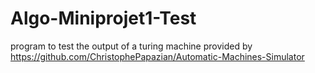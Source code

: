 # Algo-Miniprojet1-Test
program to test the output of a turing machine provided by https://github.com/ChristophePapazian/Automatic-Machines-Simulator
